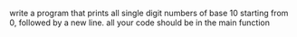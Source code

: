 write a program that prints all single digit numbers of base 10 starting from 0, followed by a new line. all your code should be in the main function
